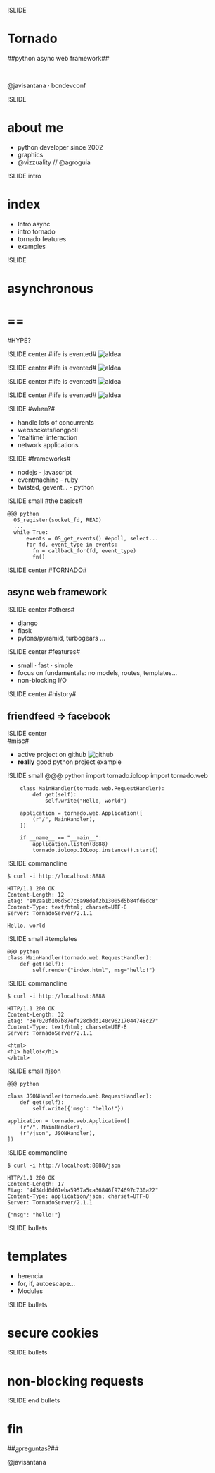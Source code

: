 !SLIDE 
# Tornado #

##python async web framework##

 &nbsp;

 @javisantana · bcndevconf 



!SLIDE 
# about me #
* python developer since 2002
* graphics
* @vizzuality // @agroguia

!SLIDE intro 
# index #
* Intro async
* intro tornado
* tornado features
* examples

!SLIDE
# asynchronous
# == 
#HYPE? 

!SLIDE center
#life is evented#
![aldea](async_1.png)

!SLIDE center
#life is evented#
![aldea](async_2.png)

!SLIDE center
#life is evented#
![aldea](async_3.png)

!SLIDE center
#life is evented#
![aldea](async_4.png)

!SLIDE 
#when?#
* handle lots of concurrents 
* websockets/longpoll 
* 'realtime' interaction 
* network applications

!SLIDE
#frameworks#
* nodejs - javascript
* eventmachine - ruby
* twisted, gevent... - python

!SLIDE small
#the basics#

    @@@ python
      OS_register(socket_fd, READ)
      ...
      while True:
          events = OS_get_events() #epoll, select...
          for fd, event_type in events:
            fn = callback_for(fd, event_type)
            fn()

!SLIDE center
#TORNADO#
## **async** web framework ##

!SLIDE center
#others#
- django
- flask
- pylons/pyramid, turbogears ...

!SLIDE center 
#features#
- small · fast · simple
- focus on fundamentals: no models, routes, templates...
- non-blocking I/O

!SLIDE center 
#history#
## friendfeed => facebook ##

!SLIDE center  
#misc#
 - active project on github
![github](tornado_stats.png)
 - **really** good python project example

!SLIDE small
    @@@ python
        import tornado.ioloop
        import tornado.web

        class MainHandler(tornado.web.RequestHandler):
            def get(self):
                self.write("Hello, world")

        application = tornado.web.Application([
            (r"/", MainHandler),
        ])

        if __name__ == "__main__":
            application.listen(8888)
            tornado.ioloop.IOLoop.instance().start()


!SLIDE  commandline

    $ curl -i http://localhost:8888

    HTTP/1.1 200 OK
    Content-Length: 12
    Etag: "e02aa1b106d5c7c6a98def2b13005d5b84fd8dc8"
    Content-Type: text/html; charset=UTF-8
    Server: TornadoServer/2.1.1

    Hello, world

!SLIDE small
#templates

    @@@ python
    class MainHandler(tornado.web.RequestHandler):
        def get(self):
            self.render("index.html", msg="hello!")


!SLIDE commandline

    $ curl -i http://localhost:8888

    HTTP/1.1 200 OK
    Content-Length: 32
    Etag: "3e7020fdb7b87ef428cbdd140c96217044748c27"
    Content-Type: text/html; charset=UTF-8
    Server: TornadoServer/2.1.1

    <html>
    <h1> hello!</h1>
    </html>

!SLIDE small
#json

    @@@ python

    class JSONHandler(tornado.web.RequestHandler):
        def get(self):
            self.write({'msg': "hello!"})

    application = tornado.web.Application([
        (r"/", MainHandler),
        (r"/json", JSONHandler),
    ])

!SLIDE commandline

    $ curl -i http://localhost:8888/json

    HTTP/1.1 200 OK
    Content-Length: 17
    Etag: "4d34dd0d61eba5957a5ca36846f974697c730a22"
    Content-Type: application/json; charset=UTF-8
    Server: TornadoServer/2.1.1

    {"msg": "hello!"}

!SLIDE bullets
# templates
 - herencia
 - for, if, autoescape...
 - Modules

!SLIDE bullets
# secure cookies 

!SLIDE bullets
# non-blocking requests


!SLIDE end bullets
# fin

##¿preguntas?##

@javisantana
    





